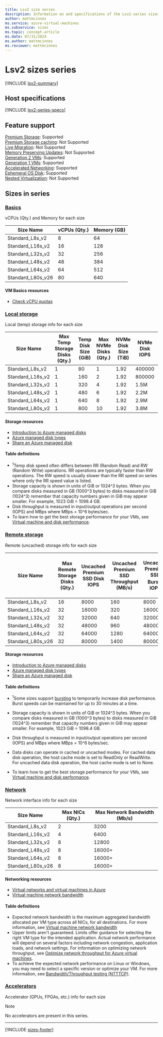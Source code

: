 ```yaml
---
title: Lsv2 size series
description: Information on and specifications of the Lsv2-series sizes
author: mattmcinnes
ms.service: azure-virtual-machines
ms.subservice: sizes
ms.topic: concept-article
ms.date: 07/31/2024
ms.author: mattmcinnes
ms.reviewer: mattmcinnes
---
```


# Lsv2 sizes series

[!INCLUDE [lsv2-summary](./includes/lsv2-series-summary.md)]

## Host specifications
[!INCLUDE [lsv2-series-specs](./includes/lsv2-series-specs.md)]

## Feature support
[Premium Storage](../../premium-storage-performance.md): Supported <br>[Premium Storage caching](../../premium-storage-performance.md): Not Supported <br>[Live Migration](../../maintenance-and-updates.md): Not Supported <br>[Memory Preserving Updates](../../maintenance-and-updates.md): Not Supported <br>[Generation 2 VMs](../../generation-2.md): Supported <br>[Generation 1 VMs](../../generation-2.md): Supported <br>[Accelerated Networking](/azure/virtual-network/create-vm-accelerated-networking-cli): Supported <br>[Ephemeral OS Disk](../../ephemeral-os-disks.md): Supported <br>[Nested Virtualization](/virtualization/hyper-v-on-windows/user-guide/nested-virtualization): Not Supported <br>

## Sizes in series

### [Basics](#tab/sizebasic)

vCPUs (Qty.) and Memory for each size

| Size Name | vCPUs (Qty.) | Memory (GB) |
| --- | --- | --- |
| Standard_L8s_v2 | 8 | 64 |
| Standard_L16s_v2 | 16 | 128 |
| Standard_L32s_v2 | 32 | 256 |
| Standard_L48s_v2 | 48 | 384 |
| Standard_L64s_v2 | 64 | 512 |
| Standard_L80s_v26 | 80 | 640 |

#### VM Basics resources
- [Check vCPU quotas](../../../virtual-machines/quotas.md)

### [Local storage](#tab/sizestoragelocal)

Local (temp) storage info for each size

| Size Name | Max Temp Storage Disks (Qty.) | Temp Disk Size (GiB) | Max NVMe Disks (Qty.) | NVMe Disk Size (TiB) | NVMe Disk IOPS | NVMe Disk Throughput (MB/s) | 
| --- | --- | --- | --- | --- | --- | --- |
| Standard_L8s_v2  | 1 | 80  | 1  | 1.92 | 400000 | 2000 |
| Standard_L16s_v2 | 1 | 160 | 2  | 1.92 | 800000 | 4000 |
| Standard_L32s_v2 | 1 | 320 | 4  | 1.92 | 1.5M   | 8000 |
| Standard_L48s_v2 | 1 | 480 | 6  | 1.92 | 2.2M   | 14000 |
| Standard_L64s_v2 | 1 | 640 | 8  | 1.92 | 2.9M   | 16000 |
| Standard_L80s_v2 | 1 | 800 | 10 | 1.92 | 3.8M   | 20000 |

#### Storage resources
- [Introduction to Azure managed disks](../../../virtual-machines/managed-disks-overview.md)
- [Azure managed disk types](../../../virtual-machines/disks-types.md)
- [Share an Azure managed disk](../../../virtual-machines/disks-shared.md)

#### Table definitions
- <sup>1</sup>Temp disk speed often differs between RR (Random Read) and RW (Random Write) operations. RR operations are typically faster than RW operations. The RW speed is usually slower than the RR speed on series where only the RR speed value is listed.
- Storage capacity is shown in units of GiB or 1024^3 bytes. When you compare disks measured in GB (1000^3 bytes) to disks measured in GiB (1024^3) remember that capacity numbers given in GiB may appear smaller. For example, 1023 GiB = 1098.4 GB.
- Disk throughput is measured in input/output operations per second (IOPS) and MBps where MBps = 10^6 bytes/sec.
- To learn how to get the best storage performance for your VMs, see [Virtual machine and disk performance](../../../virtual-machines/disks-performance.md).

### [Remote storage](#tab/sizestorageremote)

Remote (uncached) storage info for each size

| Size Name | Max Remote Storage Disks (Qty.) | Uncached Premium SSD Disk IOPS | Uncached Premium SSD Throughput (MB/s) | Uncached Premium SSD Burst<sup>1</sup> IOPS | Uncached Premium SSD Burst<sup>1</sup> Throughput (MB/s) | Uncached Ultra Disk and Premium SSD v2 IOPS | Uncached Ultra Disk and Premium SSD v2 Throughput (MB/s) |
| --- | --- | --- | --- | --- | --- | --- | --- |
| Standard_L8s_v2 | 16 | 8000 | 160 | 8000 | 1280 | 400000 | 2000 |
| Standard_L16s_v2 | 32 | 16000 | 320 | 16000 | 1280 | 800000 | 4000 |
| Standard_L32s_v2 | 32 | 32000 | 640 | 32000 | 1280 | 1.5M | 8000 |
| Standard_L48s_v2 | 32 | 48000 | 960 | 48000 | 2000 | 2.2M | 14000 |
| Standard_L64s_v2 | 32 | 64000 | 1280 | 64000 | 2000 | 2.9M | 16000 |
| Standard_L80s_v26 | 32 | 80000 | 1400 | 80000 | 2000 | 3.8M | 20000 |

#### Storage resources
- [Introduction to Azure managed disks](../../../virtual-machines/managed-disks-overview.md)
- [Azure managed disk types](../../../virtual-machines/disks-types.md)
- [Share an Azure managed disk](../../../virtual-machines/disks-shared.md)

#### Table definitions
- <sup>1</sup>Some sizes support [bursting](../../disk-bursting.md) to temporarily increase disk performance. Burst speeds can be maintained for up to 30 minutes at a time.

- Storage capacity is shown in units of GiB or 1024^3 bytes. When you compare disks measured in GB (1000^3 bytes) to disks measured in GiB (1024^3) remember that capacity numbers given in GiB may appear smaller. For example, 1023 GiB = 1098.4 GB.
- Disk throughput is measured in input/output operations per second (IOPS) and MBps where MBps = 10^6 bytes/sec.
- Data disks can operate in cached or uncached modes. For cached data disk operation, the host cache mode is set to ReadOnly or ReadWrite. For uncached data disk operation, the host cache mode is set to None.
- To learn how to get the best storage performance for your VMs, see [Virtual machine and disk performance](../../../virtual-machines/disks-performance.md).


### [Network](#tab/sizenetwork)

Network interface info for each size

| Size Name | Max NICs (Qty.) | Max Network Bandwidth (Mb/s) |
| --- | --- | --- |
| Standard_L8s_v2 | 2 | 3200 |
| Standard_L16s_v2 | 4 | 6400 |
| Standard_L32s_v2 | 8 | 12800 |
| Standard_L48s_v2 | 8 | 16000+ |
| Standard_L64s_v2 | 8 | 16000+ |
| Standard_L80s_v26 | 8 | 16000+ |

#### Networking resources
- [Virtual networks and virtual machines in Azure](/azure/virtual-network/network-overview)
- [Virtual machine network bandwidth](/azure/virtual-network/virtual-machine-network-throughput)

#### Table definitions
- Expected network bandwidth is the maximum aggregated bandwidth allocated per VM type across all NICs, for all destinations. For more information, see [Virtual machine network bandwidth](/azure/virtual-network/virtual-machine-network-throughput)
- Upper limits aren't guaranteed. Limits offer guidance for selecting the right VM type for the intended application. Actual network performance will depend on several factors including network congestion, application loads, and network settings. For information on optimizing network throughput, see [Optimize network throughput for Azure virtual machines](/azure/virtual-network/virtual-network-optimize-network-bandwidth). 
-  To achieve the expected network performance on Linux or Windows, you may need to select a specific version or optimize your VM. For more information, see [Bandwidth/Throughput testing (NTTTCP)](/azure/virtual-network/virtual-network-bandwidth-testing).

### [Accelerators](#tab/sizeaccelerators)

Accelerator (GPUs, FPGAs, etc.) info for each size

> [!NOTE]
> No accelerators are present in this series.

---

[!INCLUDE [sizes-footer](../includes/sizes-footer.md)]

